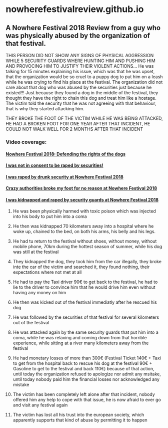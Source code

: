 # nowherefestivalreview.github.io
## A Nowhere Festival 2018 Review from a guy who was physically abused by the organization of that festival. 

THIS PERSON DID NOT SHOW ANY SIGNS OF PHYSICAL AGGRESSION WHILE 5 SECURITY GUARDS WHERE HUNTING HIM AND PUSHING HIM AND PROVOCING HIM TO JUSTIFY THEIR VIOLENT ACTIONS... He was talking for 15 minutes explaining his issue, which was that he was upset, that the organization would be so cruel to a puppy dog to put him on a leash while he was crying to find his place at the festival. The organization did not care about that dog who was abused by the securities just because he  existed!!! Just because they found a dog in the middle of the festival, they thought they have the right to chain this dog and treat him like a hostage. The victim told the security that he was not agreeing with that behaviour, that is why they started attacking him.

THEY BROKE THE FOOT OF THE VICTIM WHILE HE WAS BEING ATTACKED, HE HAD A BROKEN FOOT FOR ONE YEAR AFTER THAT INCIDENT, HE COULD NOT WALK WELL FOR 2 MONTHS AFTER THAT INCIDENT

### Video coverage:
#### [Nowhere Festival 2018: Defending the rights of the dogs](https://www.youtube.com/watch?v=R24vZgfY7Hc)

#### [I was not in consent to be raped by securities!](https://www.youtube.com/watch?v=mxu5-EUGLOs)

#### [I was raped by drunk security at Nowhere Festival 2018](https://www.youtube.com/watch?v=Jzd2wjDR0yw)

#### [Crazy authorities broke my foot for no reason at Nowhere Festival 2018](https://www.youtube.com/watch?v=ZQ_D-Rz8k8I)

#### [I was kidnapped and raped by security guards at Nowhere Festival 2018](https://www.youtube.com/watch?v=POig-hRTvPU)

1. He was been physically harmed with toxic poison which was injected into his body to put him into a coma 

2. He then was kidnapped 70 kilometers away into a hospital where he woke up, chained to the bed, on both his arms, his belly and his legs. 

3. He had tu return to the festival without shoes, without money, without mobile phone, 70km during the hottest season of summer, while his dog was still at the festival 

4. They kidnapped the dog, they took him from the car illegally, they broke inte the car of the victim and searched it, they found nothing, their expectations where not met at all 

5. He had to pay the Taxi driver 90€ to get back to the festival, he had to lie to the driver to convince him that he would drive him even without having any money on him 

6. He then was kicked out of the festival immediatly after he rescued his dog 

7. He was followed by the securities of that festival for several kilometers out of the festival 

8. He was attacked again by the same security guards that put him into a coma, while he was relaxing and coming down from that horrible experience, while sitting at a river many kilometers away from the festival 

9. He had monetary losses of more than 300€ (Festival Ticket 140€ + Taxi to get from the hospital back to rescue his dog at the festival 90€ + Gasoline to get to the festival and back 110€) because of that action, until today the organization refused to apologize nor admit any msitake, until today nobody paid him the financial losses nor acknowledged any mistake

10. The victim has been completely left alone after that incident, nobody offered him any help to cope with that issue, he is now afraid to ever go and visit any festival again 

11. The victim has lost all his trust into the european society, which apparently supports that kind of abuse by permitting it to happen 
